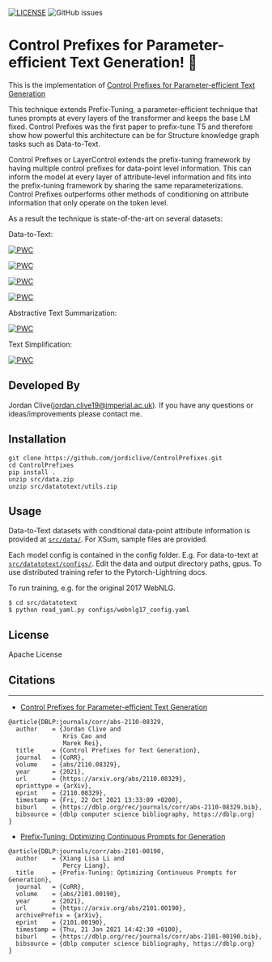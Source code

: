 [![LICENSE](https://img.shields.io/github/license/jordiclive/ControlPrefixes.svg)](https://github.com/jordiclive/ControlPrefixes/blob/master/LICENSE)
![GitHub issues](https://img.shields.io/github/issues/jordiclive/ControlPrefixes.svg)

# Control Prefixes for Parameter-efficient Text Generation! 🚅 
This is the implementation of [Control Prefixes for Parameter-efficient Text Generation](https://arxiv.org/abs/2110.08329)

This technique extends Prefix-Tuning, a parameter-efficient technique that tunes prompts at every layers of the transformer and keeps the base LM fixed. Control Prefixes was the first paper to prefix-tune T5 and therefore show how powerful this architecture can be for Structure knowledge graph tasks such as Data-to-Text.

Control Prefixes or LayerControl extends the prefix-tuning framework by having multiple control prefixes for data-point level information. This can inform the model at every layer of attribute-level information and fits into the prefix-tuning framework by sharing the same reparameterizations. Control Prefixes outperforms other methods of conditioning on attribute information that only operate on the token level. 

As a result the technique is state-of-the-art on several datasets:



Data-to-Text:

[![PWC](https://img.shields.io/endpoint.svg?url=https://paperswithcode.com/badge/control-prefixes-for-text-generation/data-to-text-generation-on-webnlg-full-1)](https://paperswithcode.com/sota/data-to-text-generation-on-webnlg-full-1?p=control-prefixes-for-text-generation)

[![PWC](https://img.shields.io/endpoint.svg?url=https://paperswithcode.com/badge/control-prefixes-for-text-generation/data-to-text-generation-on-cleaned-e2e-nlg-1)](https://paperswithcode.com/sota/data-to-text-generation-on-cleaned-e2e-nlg-1?p=control-prefixes-for-text-generation)

[![PWC](https://img.shields.io/endpoint.svg?url=https://paperswithcode.com/badge/control-prefixes-for-text-generation/text-generation-on-dart)](https://paperswithcode.com/sota/text-generation-on-dart?p=control-prefixes-for-text-generation)

[![PWC](https://img.shields.io/endpoint.svg?url=https://paperswithcode.com/badge/control-prefixes-for-text-generation/data-to-text-generation-on-webnlg)](https://paperswithcode.com/sota/data-to-text-generation-on-webnlg?p=control-prefixes-for-text-generation)

Abstractive Text Summarization:

[![PWC](https://img.shields.io/endpoint.svg?url=https://paperswithcode.com/badge/control-prefixes-for-text-generation/text-summarization-on-x-sum)](https://paperswithcode.com/sota/text-summarization-on-x-sum?p=text-summarization-on-x-sum)

Text Simplification:

[![PWC](https://img.shields.io/endpoint.svg?url=https://paperswithcode.com/badge/control-prefixes-for-text-generation/text-simplification-on-asset)](https://paperswithcode.com/sota/text-simplification-on-asset?p=text-simplification-on-asset)



## Developed By

Jordan Clive(jordan.clive19@imperial.ac.uk). If you have any questions or ideas/improvements please contact me.



Installation
------------

```
git clone https://github.com/jordiclive/ControlPrefixes.git
cd ControlPrefixes
pip install .
unzip src/data.zip
unzip src/datatotext/utils.zip
```
Usage
-----

Data-to-Text datasets with conditional data-point attribute information is provided at [`src/data/`](src/data/processed/). For XSum, sample files are provided. 

Each model config is contained in the config folder. E.g. For data-to-text at [`src/datatotext/configs/`](src/datatotext/configs/). Edit the data and output directory paths, gpus. To use distributed training refer to the Pytorch-Lightning docs. 

To run training, e.g. for the original 2017 WebNLG.
```
$ cd src/datatotext 
$ python read_yaml.py configs/webnlg17_config.yaml
```

## License

Apache License

## Citations
------------

- [Control Prefixes for Parameter-efficient Text Generation](https://arxiv.org/abs/2110.08329)

```bibtext
@article{DBLP:journals/corr/abs-2110-08329,
  author    = {Jordan Clive and
               Kris Cao and
               Marek Rei},
  title     = {Control Prefixes for Text Generation},
  journal   = {CoRR},
  volume    = {abs/2110.08329},
  year      = {2021},
  url       = {https://arxiv.org/abs/2110.08329},
  eprinttype = {arXiv},
  eprint    = {2110.08329},
  timestamp = {Fri, 22 Oct 2021 13:33:09 +0200},
  biburl    = {https://dblp.org/rec/journals/corr/abs-2110-08329.bib},
  bibsource = {dblp computer science bibliography, https://dblp.org}
}

```

- [Prefix-Tuning: Optimizing Continuous Prompts for Generation](https://arxiv.org/abs/2101.00190)

```bibtext
@article{DBLP:journals/corr/abs-2101-00190,
  author    = {Xiang Lisa Li and
               Percy Liang},
  title     = {Prefix-Tuning: Optimizing Continuous Prompts for Generation},
  journal   = {CoRR},
  volume    = {abs/2101.00190},
  year      = {2021},
  url       = {https://arxiv.org/abs/2101.00190},
  archivePrefix = {arXiv},
  eprint    = {2101.00190},
  timestamp = {Thu, 21 Jan 2021 14:42:30 +0100},
  biburl    = {https://dblp.org/rec/journals/corr/abs-2101-00190.bib},
  bibsource = {dblp computer science bibliography, https://dblp.org}
}
```



